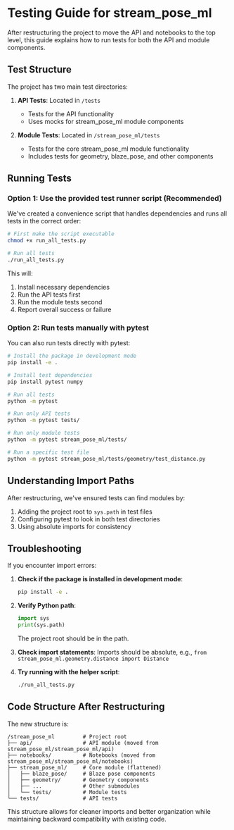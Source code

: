 # Testing Guide for stream_pose_ml

After restructuring the project to move the API and notebooks to the top level, this guide explains how to run tests for both the API and module components.

## Test Structure

The project has two main test directories:

1. **API Tests**: Located in `/tests`
   - Tests for the API functionality
   - Uses mocks for stream_pose_ml module components

2. **Module Tests**: Located in `/stream_pose_ml/tests`
   - Tests for the core stream_pose_ml module functionality
   - Includes tests for geometry, blaze_pose, and other components

## Running Tests

### Option 1: Use the provided test runner script (Recommended)

We've created a convenience script that handles dependencies and runs all tests in the correct order:

```bash
# First make the script executable
chmod +x run_all_tests.py

# Run all tests
./run_all_tests.py
```

This will:
1. Install necessary dependencies
2. Run the API tests first
3. Run the module tests second
4. Report overall success or failure

### Option 2: Run tests manually with pytest

You can also run tests directly with pytest:

```bash
# Install the package in development mode
pip install -e .

# Install test dependencies
pip install pytest numpy

# Run all tests
python -m pytest

# Run only API tests
python -m pytest tests/

# Run only module tests
python -m pytest stream_pose_ml/tests/

# Run a specific test file
python -m pytest stream_pose_ml/tests/geometry/test_distance.py
```

## Understanding Import Paths

After restructuring, we've ensured tests can find modules by:

1. Adding the project root to `sys.path` in test files
2. Configuring pytest to look in both test directories
3. Using absolute imports for consistency

## Troubleshooting

If you encounter import errors:

1. **Check if the package is installed in development mode**:
   ```bash
   pip install -e .
   ```

2. **Verify Python path**:
   ```python
   import sys
   print(sys.path)
   ```
   The project root should be in the path.

3. **Check import statements**:
   Imports should be absolute, e.g., `from stream_pose_ml.geometry.distance import Distance`

4. **Try running with the helper script**:
   ```bash
   ./run_all_tests.py
   ```

## Code Structure After Restructuring

The new structure is:

```
/stream_pose_ml         # Project root
├── api/                # API module (moved from stream_pose_ml/stream_pose_ml/api)
├── notebooks/          # Notebooks (moved from stream_pose_ml/stream_pose_ml/notebooks)
├── stream_pose_ml/     # Core module (flattened)
│   ├── blaze_pose/     # Blaze pose components
│   ├── geometry/       # Geometry components
│   ├── ...             # Other submodules
│   └── tests/          # Module tests
└── tests/              # API tests
```

This structure allows for cleaner imports and better organization while maintaining backward compatibility with existing code.